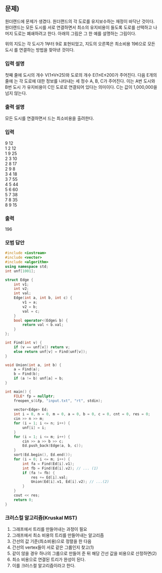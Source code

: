 ﻿## 문제)
원더랜드에 문제가 생겼다. 원더랜드의 각 도로를 유지보수하는 재정이 바닥난 것이다.
원더랜드는 모든 도시를 서로 연결하면서 최소의 유지비용이 들도록 도로를 선택하고 나머지
도로는 폐쇄하려고 한다.
아래의 그림은 그 한 예를 설명하는 그림이다.

위의 지도는 각 도시가 1부터 9로 표현되었고, 지도의 오른쪽은 최소비용 196으로 모든 도시
를 연결하는 방법을 찾아낸 것이다.

### 입력 설명
첫째 줄에 도시의 개수 V(1≤V≤25)와 도로의 개수 E(1≤E≤200가 주어진다. 다음 E개의 줄에
는 각 도로에 대한 정보를 나타내는 세 정수 A, B, C가 주어진다. 이는 A번 도시와 B번 도시
가 유지비용이 C인 도로로 연결되어 있다는 의미이다. C는 값이 1,000,000을 넘지 않는다.

### 출력 설명
모든 도시를 연결하면서 드는 최소비용을 출려한다.

### 입력
9 12\
1 2 12\
1 9 25\
2 3 10\
2 8 17\
2 9 8\
3 4 18\
3 7 55\
4 5 44\
5 6 60\
5 7 38\
7 8 35\
8 9 15

### 출력
196

### 모범 답안
``` Cpp
#include <iostream>
#include <vector>
#include <algorithm>
using namespace std;
int unf[1001];

struct Edge {
    int v1;
    int v2;
    int val;
    Edge(int a, int b, int c) {
        v1 = a;
        v2 = b;
        val = c;
    }
    bool operator<(Edge& b) {
        return val < b.val;
    }
};

int Find(int v) {
    if (v == unf[v]) return v;
    else return unf[v] = Find(unf[v]);
}

void Union(int a, int b) {
    a = Find(a);
    b = Find(b);
    if (a != b) unf[a] = b;
}

int main() {
    FILE* fp = nullptr;
    freopen_s(&fp, "input.txt", "rt", stdin);
    
    vector<Edge> Ed;
    int i = 0, n = 0, m = 0, a = 0, b = 0, c = 0, cnt = 0, res = 0;
    cin >> n >> m;
    for (i = 1; i <= n; i++) {
        unf[i] = i;
    }
    for (i = 1; i <= m; i++) {
        cin >> a >> b >> c;
        Ed.push_back(Edge(a, b, c));
    }
    sort(Ed.begin(), Ed.end());
    for (i = 0; i <= m; i++) {
        int fa = Find(Ed[i].v1);
        int fb = Find(Ed[i].v2); // ... (1)
        if (fa != fb) {
            res += Ed[i].val;
            Union(Ed[i].v1, Ed[i].v2); // ...(2)
        }
    }
    cout << res;
    return 0;
}
```
### 크러스컬 알고리즘(Kruskal MST)
1. 그래프에서 트리를 만들어내는 과정이 필요
2. 그래프에서 최소 비용의 트리를 만들어내는 알고리즘
3. 간선의 값 기준(최소비용)으로 정렬을 한 다음
4. 간선의 vertex들이 서로 같은 그룹인지 찾고(1)
5. 같이 않을 경우 하나의 그룹으로 만들어 준 뒤 해당 간선 값을 비용으로 산정하면(2)
6. 최소 비용으로 연결된 트리가 완성이 된다.
7. 이를 크러스컬 알고리즘이라고 한다.